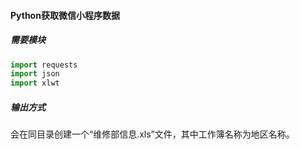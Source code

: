 #### Python获取微信小程序数据
##### 需要模块
```python
import requests
import json
import xlwt
```

##### 输出方式
会在同目录创建一个“维修部信息.xls”文件，其中工作簿名称为地区名称。
